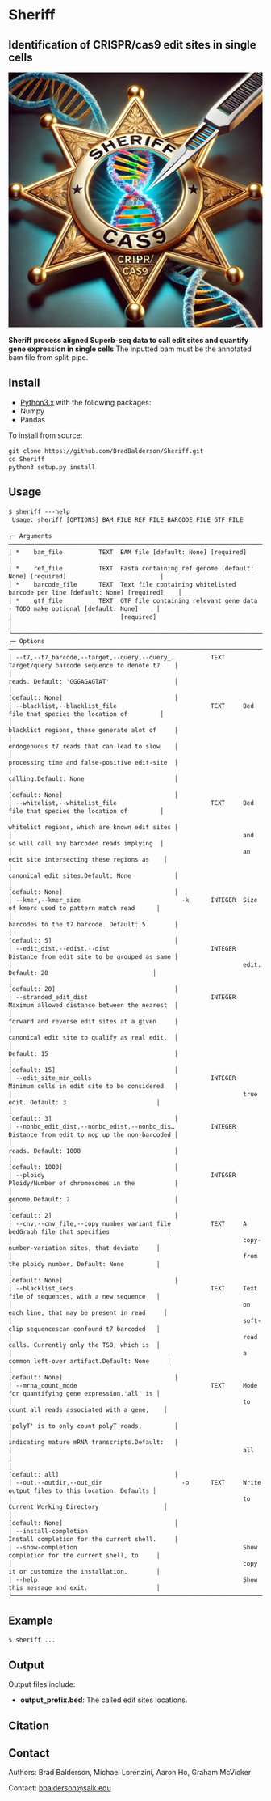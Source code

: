 Sheriff 
==================
## Identification of CRISPR/cas9 edit sites in single cells
<img src="https://github.com/BradBalderson/Sheriff/blob/main/img/sheriff.png" alt="Sheriff Badge" width="600">

**Sheriff process aligned Superb-seq data to call edit sites and quantify gene expression in single cells** 
The inputted bam must be the annotated bam file from split-pipe.

Install
-------

- [Python3.x](https://www.python.org/getit/) with the following packages:
- Numpy
- Pandas
    
To install from source:

    git clone https://github.com/BradBalderson/Sheriff.git
    cd Sheriff
    python3 setup.py install

Usage
-----
    $ sheriff ---help
     Usage: sheriff [OPTIONS] BAM_FILE REF_FILE BARCODE_FILE GTF_FILE

    ╭─ Arguments ──────────────────────────────────────────────────────────────────────────────────────────────────╮
    │ *    bam_file          TEXT  BAM file [default: None] [required]                                             │
    │ *    ref_file          TEXT  Fasta containing ref genome [default: None] [required]                          │
    │ *    barcode_file      TEXT  Text file containing whitelisted barcode per line [default: None] [required]    │
    │ *    gtf_file          TEXT  GTF file containing relevant gene data - TODO make optional [default: None]     │
    │                              [required]                                                                      │
    ╰──────────────────────────────────────────────────────────────────────────────────────────────────────────────╯
    ╭─ Options ────────────────────────────────────────────────────────────────────────────────────────────────────╮
    │ --t7,--t7_barcode,--target,--query,--query_…          TEXT     Target/query barcode sequence to denote t7    │
    │                                                                reads. Default: 'GGGAGAGTAT'                  │
    │                                                                [default: None]                               │
    │ --blacklist,--blacklist_file                          TEXT     Bed file that species the location of         │
    │                                                                blacklist regions, these generate alot of     │
    │                                                                endogenuous t7 reads that can lead to slow    │
    │                                                                processing time and false-positive edit-site  │
    │                                                                calling.Default: None                         │
    │                                                                [default: None]                               │
    │ --whitelist,--whitelist_file                          TEXT     Bed file that species the location of         │
    │                                                                whitelist regions, which are known edit sites │
    │                                                                and so will call any barcoded reads implying  │
    │                                                                an edit site intersecting these regions as    │
    │                                                                canonical edit sites.Default: None            │
    │                                                                [default: None]                               │
    │ --kmer,--kmer_size                            -k      INTEGER  Size of kmers used to pattern match read      │
    │                                                                barcodes to the t7 barcode. Default: 5        │
    │                                                                [default: 5]                                  │
    │ --edit_dist,--edist,--dist                            INTEGER  Distance from edit site to be grouped as same │
    │                                                                edit. Default: 20                             │
    │                                                                [default: 20]                                 │
    │ --stranded_edit_dist                                  INTEGER  Maximum allowed distance between the nearest  │
    │                                                                forward and reverse edit sites at a given     │
    │                                                                canonical edit site to qualify as real edit.  │
    │                                                                Default: 15                                   │
    │                                                                [default: 15]                                 │
    │ --edit_site_min_cells                                 INTEGER  Minimum cells in edit site to be considered   │
    │                                                                true edit. Default: 3                         │
    │                                                                [default: 3]                                  │
    │ --nonbc_edit_dist,--nonbc_edist,--nonbc_dis…          INTEGER  Distance from edit to mop up the non-barcoded │
    │                                                                reads. Default: 1000                          │
    │                                                                [default: 1000]                               │
    │ --ploidy                                              INTEGER  Ploidy/Number of chromosomes in the           │
    │                                                                genome.Default: 2                             │
    │                                                                [default: 2]                                  │
    │ --cnv,--cnv_file,--copy_number_variant_file           TEXT     A bedGraph file that specifies                │
    │                                                                copy-number-variation sites, that deviate     │
    │                                                                from the ploidy number. Default: None         │
    │                                                                [default: None]                               │
    │ --blacklist_seqs                                      TEXT     Text file of sequences, with a new sequence   │
    │                                                                on each line, that may be present in read     │
    │                                                                soft-clip sequencescan confound t7 barcoded   │
    │                                                                read calls. Currently only the TSO, which is  │
    │                                                                a common left-over artifact.Default: None     │
    │                                                                [default: None]                               │
    │ --mrna_count_mode                                     TEXT     Mode for quantifying gene expression,'all' is │
    │                                                                to count all reads associated with a gene,    │
    │                                                                'polyT' is to only count polyT reads,         │
    │                                                                indicating mature mRNA transcripts.Default:   │
    │                                                                all                                           │
    │                                                                [default: all]                                │
    │ --out,--outdir,--out_dir                      -o      TEXT     Write output files to this location. Defaults │
    │                                                                to Current Working Directory                  │
    │                                                                [default: None]                               │
    │ --install-completion                                           Install completion for the current shell.     │
    │ --show-completion                                              Show completion for the current shell, to     │
    │                                                                copy it or customize the installation.        │
    │ --help                                                         Show this message and exit.                   │
    ╰──────────────────────────────────────────────────────────────────────────────────────────────────────────────╯

Example
------
    $ sheriff ... 

Output
------

Output files include:

- **output_prefix.bed**: The called edit sites locations.

Citation
--------

Contact
-------

Authors: Brad Balderson, Michael Lorenzini, Aaron Ho, Graham McVicker

Contact:  bbalderson@salk.edu